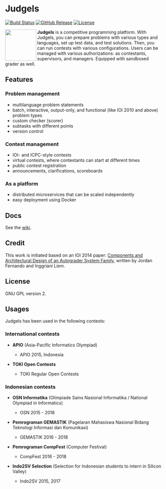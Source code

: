 # Judgels

[![Build Status](https://img.shields.io/travis/ia-toki/judgels/master.svg)](https://travis-ci.org/ia-toki/judgels)
[![GitHub Release](https://img.shields.io/github/tag/ia-toki/judgels.svg)](https://github.com/ia-toki/judgels/releases)
[![License](https://img.shields.io/github/license/ia-toki/judgels.svg)](https://github.com/ia-toki/judgels/blob/master/LICENSE.txt)

<img src="https://raw.githubusercontent.com/ia-toki/judgels/master/judgels-frontends/raphael/src/assets/images/logo.png" align="left" height="100"/>

**Judgels** is a competitive programming platform. With Judgels, you can prepare problems with various types and languages, set up test data, and test solutions. Then, you can run contests with various configurations. Users can be managed with various authorizations: as contestants, supervisors, and managers. Equipped with sandboxed grader as well.

## Features

### Problem management
- multilanguage problem statements
- batch, interactive, output-only, and functional (like IOI 2010 and above) problem types
- custom checker (scorer)
- subtasks with different points
- version control

### Contest management
- IOI- and ICPC-style contests
- virtual contests, where contestants can start at different times
- public contest registration
- announcements, clarifications, scoreboards

### As a platform
- distributed microservices that can be scaled independently
- easy deployment using Docker

## Docs

See the [wiki](https://github.com/ia-toki/judgels/wiki).

## Credit

This work is initiated based on an IOI 2014 paper: [Components and Architectural Design
of an Autograder System Family](http://www.ioinformatics.org/oi/pdf/v8_2014_69_80.pdf), written by Jordan Fernando and Inggriani Liem.

## License

GNU GPL version 2.

## Usages

Judgels has been used in the following contests:

### International contests

- **APIO** (Asia-Pacific Informatics Olympiad)
  - APIO 2015, Indonesia

- **TOKI Open Contests**
  - TOKI Regular Open Contests

### Indonesian contests

- **OSN Informatika** (Olimpiade Sains Nasional Informatika / National Olympiad in Informatics)
  - OSN 2015 - 2018

- **Pemrograman GEMASTIK** (Pagelaran Mahasiswa Nasional Bidang Teknologi Informasi dan Komunikasi)
  - GEMASTIK 2016 - 2018

- **Pemrograman CompFest** (Computer Festival)
  - CompFest 2016 - 2018

- **Indo2SV Selection** (Selection for Indonesian students to intern in Silicon Valley)
  - Indo2SV 2015, 2017
